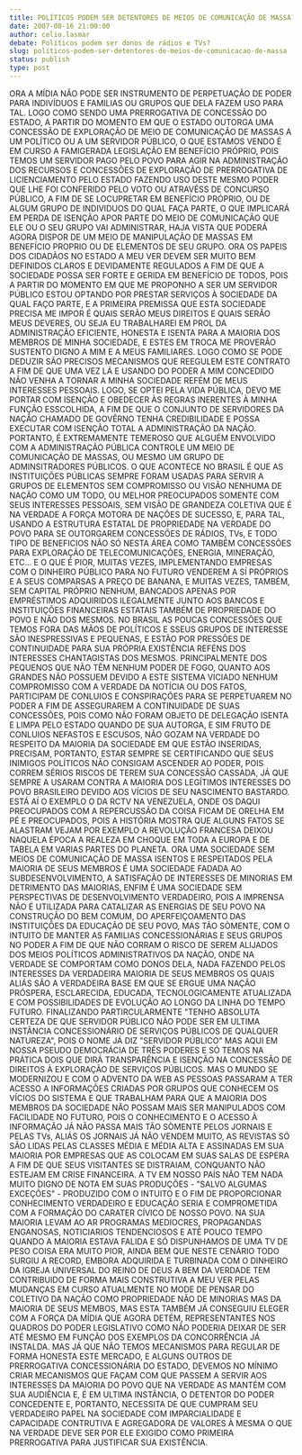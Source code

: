 ```yaml
---
title: POLÍTICOS PODEM SER DETENTORES DE MEIOS DE COMUNICAÇÃO DE MASSA?
date: 2007-08-16 21:00:00
author: celio.lasmar
debate: Políticos podem ser donos de rádios e TVs?
slug: politicos-podem-ser-detentores-de-meios-de-comunicacao-de-massa
status: publish 
type: post
---
```


ORA A MÍDIA NÃO PODE SER INSTRUMENTO DE PERPETUAÇÃO DE PODER PARA INDIVÍDUOS E FAMILIAS OU GRUPOS QUE DELA FAZEM USO PARA TAL. LOGO COMO SENDO UMA PRERROGATIVA DE CONCESSÃO DO ESTADO, A PARTIR DO MOMENTO EM QUE O ESTADO OUTORGA UMA CONCESSÃO DE EXPLORAÇÃO DE MEIO DE COMUNICAÇÃO DE MASSAS A UM POLÍTICO OU A UM SERVIDOR PÚBLICO, O QUE ESTAMOS VENDO É EM CURSO A FAMIGERADA LEGISLAÇÃO EM BENEFÍCIO PRÓPRIO, POIS TEMOS UM SERVIDOR PAGO PELO POVO PARA AGIR NA ADMINISTRAÇÃO DOS RECURSOS E CONCESSÕES DE EXPLORAÇÃO DE PRERROGATIVA DE LICIENCIAMENTO PELO ESTADO FAZENDO USO DESTE MESMO PODER QUE LHE FOI CONFERIDO PELO VOTO OU ATRAVÉSS DE CONCURSO PÚBLICO, A FIM DE SE LOCUPRETAR EM BENEFÍCIO PRÓPRIO, OU DE ALGUM GRUPO DE INDIVIDUOS DO QUAL FAÇA PARTE, O QUE IMPLICARÁ EM PERDA DE ISENÇÃO APOR PARTE DO MEIO DE COMUNICAÇÃO QUE ELE OU O SEU GRUPO VAI ADMINISTRAR, HAJA VISTA QUE PODERÁ AGORA DISPOR DE UM MEIO DE MANIPULAÇÃO DE MASSAS EM BENEFÍCIO PROPRIO OU DE ELEMENTOS DE SEU GRUPO. ORA OS PAPEIS DOS CIDADÃOS NO ESTADO A MEU VER DEVEM SER MUITO BEM DEFINIDOS CLAROS E DEVIDAMENTE REGULADOS A FIM DE QUE A SOCIEDADE POSSA SER FORTE E GERIDA EM BENEFÍCIO DE TODOS, POIS A PARTIR DO MOMENTO EM QUE ME PROPONHO A SER UM SERVIDOR PÚBLICO ESTOU OPTANDO POR PRESTAR SERVIÇOS À SOCIEDADE DA QUAL FAÇO PARTE, E A PRIMEIRA PREMISSA QUE ESTA SOCIEDADE PRECISA ME IMPOR É QUAIS SERÃO MEUS DIREITOS E QUAIS SERÃO MEUS DEVERES, OU SEJA EU TRABALHAREI EM PROL DA ADMINISTRAÇÃO EFICIENTE, HONESTA E ISENTA PARA A MAIORIA DOS MEMBROS DE MINHA SOCIEDADE, E ESTES EM TROCA ME PROVERÃO SUSTENTO DIGNO A MIM E A MEUS FAMILIARES. LOGO COMO SE PODE DEDUZIR SÃO PRECISOS MECANISMOS QUE REEGULEM ESTE CONTRATO A FIM DE QUE UMA VEZ LÁ E USANDO DO PODER A MIM CONCEDIDO NÃO VENHA A TORNAR A MINHA SOCIEDADE REFÉM DE MEUS INTERESSES PESSOAIS. LOGO, SE OPTEI PELA VIDA PÚBLICA, DEVO ME PORTAR COM ISENÇÃO E OBEDECER ÀS REGRAS INERENTES À MINHA FUNÇÃO ESSCOLHIDA, A FIM DE QUE O CONJUNTO DE SERVIDORES DA NAÇÃO CHAMADO DE GOVÊRNO TENHA CREDIBILIDADE E POSSA EXECUTAR COM ISENÇÃO TOTAL A ADMINISTRAÇÃO DA NAÇÃO. PORTANTO, É EXTREMAMENTE TEMEROSO QUE ALGUÉM ENVOLVIDO COM A ADMINISTRAÇÃO PÚBLICA CONTROLE UM MEIO DE COMUNICAÇÃO DE MASSAS, OU MESMO UM GRUPO DE ADMINSITRADORES PÚBLICOS. O QUE ACONTECE NO BRASIL É QUE AS INSTITUIÇÕES PÚBLICAS SEMPRE FORAM USADAS PARA SERVIR A GRUPOS DE ELEMENTOS SEM COMPROMISSO OU VISÃO NENHUMA DE NAÇÃO COMO UM TODO, OU MELHOR PREOCUPADOS SOMENTE COM SEUS INTERESSES PESSOAIS, SEM VISÃO DE GRANDEZA COLETIVA QUE É NA VERDADE A FORÇA MOTORA DE NAÇÕES DE SUCESSO, E, PARA TAL, USANDO A ESTRUTURA ESTATAL DE PROPRIEDADE NA VERDADE DO POVO PARA SE OUTORGAREM CONCESSÕES DE RÁDIOS, TVs, E TODO TIPO DE BENEFICIOS NÃO SÓ NESTA ÁREA COMO TAMBÉM CONCESSÕES PARA EXPLORAÇÃO DE TELECOMUNICAÇÕES, ENERGIA, MINERAÇÃO, ETC... E O QUE É PIOR, MUITAS VEZES, IMPLEMENTANDO EMPRESAS COM O DINHEIRO PÚBLICO PARA NO FUTURO VENDEREM A SÍ PRÓPRIOS E A SEUS COMPARSAS A PREÇO DE BANANA, E MUITAS VEZES, TAMBÉM, SEM CAPITAL PRÓPRIO NENHUM, BANCADOS APENAS POR EMPRÉSTIMOS ADQUIRIDOS ILEGALMENTE JUNTO AOS BANCOS E INSTITUIÇÕES FINANCEIRAS ESTATAIS TAMBÉM DE PROPRIEDADE DO POVO E NÃO DOS MESMOS. NO BRASIL AS POUCAS CONCESSÕES QUE TEMOS FORA DAS MÃOS DE POLÍTICOS E SSEUS GRUPOS DE INTERESSE SÃO INESPRESSIVAS E PEQUENAS, E ESTÃO POR PRESSÕES DE CONTINUIDADE PARA SUA PRÓPRIA EXISTÊNCIA REFÉNS DOS INTERESSES CHANTAGISTAS DOS MESMOS. PRINCIPALMENTE DOS PEQUENOS QUE NÃO TÊM NENHUM PODER DE FOGO, QUANTO AOS GRANDES NÃO POSSUEM DEVIDO A ESTE SISTEMA VICIADO NENHUM COMPROMISSO COM A VERDADE DA NOTÍCIA OU DOS FATOS, PARTICIPAM DE CONLUIOS E CONSPIRAÇÕES PARA SE PERPETUAREM NO PODER A FIM DE ASSEGURAREM A CONTINUIDADE DE SUAS CONCESSÕES, POIS COMO NÃO FORAM OBJETO DE DELEGAÇÃO ISENTA E LIMPA PELO ESTADO QUANDO DE SUA AUTORGA, E SIM FRUTO DE CONLUIOS NEFASTOS E ESCUSOS, NÃO GOZAM NA VERDADE DO RESPEITO DA MAIORIA DA SOCIEDADE EM QUE ESTÃO INSERIDAS, PRECISAM, PORTANTO, ESTAR SEMPRE SE CERTIFICANDO QUE SEUS INIMIGOS POLÍTICOS NÃO CONSIGAM ASCENDER AO PODER, POIS CORREM SÉRIOS RISCOS DE TEREM SUA CONCESSÃO CASSADA, JÁ QUE SEMPRE A USARAM CONTRA A MAIORIA DOS LEGÍTIMOS INTERESSES DO POVO BRASILEIRO DEVIDO AOS VÍCIOS DE SEU NASCIMENTO BASTARDO. ESTÁ AÍ O EXEMPLO O DA RCTV NA VENEZUELA, ONDE OS DAQUI PREOCUPADOS COM A REPERCUSSÃO DA COISA FICAM DE ORELHA EM PÉ E PREOCUPADOS, POIS A HISTÓRIA MOSTRA QUE ALGUNS FATOS SE ALASTRAM VEJAM POR EXEMPLO A REVOLUÇÃO FRANCESA DEIXOU NAQUELA ÉPOCA A REALEZA EM CHOQUE EM TODA A EUROPA E DE TABELA EM VARIAS PARTES DO PLANETA. ORA UMA SOCIEDADE SEM MEIOS DE COMUNICAÇÃO DE MASSA ISENTOS E RESPEITADOS PELA MAIORIA DE SEUS MEMBROS É UMA SOCIEDADE FADADA AO SUBDESENVOLVIMENTO, A SATISFAÇÃO DE INTERESSES DE MINORIAS EM DETRIMENTO DAS MAIORIAS, ENFIM É UMA SOCIEDADE SEM PERSPECTIVAS DE DESENVOLVIMENTO VERDADEIRO, POIS A IMPRENSA NÃO É UTILIZADA PARA CATALIZAR AS ENERGIAS DE SEU POVO NA CONSTRUÇÃO DO BEM COMUM, DO APERFEIÇOAMENTO DAS INSTITUIÇÕES DA EDUCAÇÃO DE SEU POVO, MAS TÃO SÒMENTE, COM O INTUITO DE MANTER AS FAMILIAS CONCESSIONÁRIAS E SEUS GRUPOS NO PODER A FIM DE QUE NÃO CORRAM O RISCO DE SEREM ALIJADOS DOS MEIOS POLÍTICOS ADMINISTRATIVOS DA NAÇÃO, ONDE NA VERDADE SE COMPORTAM COMO DONOS DELA, NADA FAZENDO PELOS INTERESSES DA VERDADEIRA MAIORIA DE SEUS MEMBROS OS QUAIS ALIÁS SÃO A VERDADEIRA BASE EM QUE SE ERGUE UMA NAÇÃO PRÓSPERA, ESCLARECIDA, EDUCADA, TECNOLOGICAMENTE ATUALIZADA E COM POSSIBILIDADES DE EVOLUÇÃO AO LONGO DA LINHA DO TEMPO FUTURO. FINALIZANDO PARTIRCULARMENTE "TENHO ABSOLUTA CERTEZA DE QUE SERVIDOR PÚBLICO NÃO PODE SER EM ULTIMA INSTÂNCIA CONCESSIONÁRIO DE SERVIÇOS PÚBLICOS DE QUALQUER NATUREZA", POIS O NOME JÁ DIZ "SERVIDOR PÚBLICO" MAS AQUI EM NOSSA PSEUDO DEMOCRÁCIA DE TRÊS PODERES E SÓ TEMOS NA PRÁTICA DOIS QUE DIRÁ TRANSPARÊNCIA E ISENÇÃO NA CONCESSÃO DE DIREITOS À EXPLORAÇÃO DE SERVIÇOS PÚBLICOS. MAS O MUNDO SE MODERNIZOU E COM O ADVENTO DA WEB AS PESSOAS PASSARAM A TER ACESSO A INFORMAÇÕES CRIADAS POR GRUPOS QUE CONHECEM OS VÍCIOS DO SISTEMA E QUE TRABALHAM PARA QUE A MAIORIA DOS MEMBROS DA SOCIEDADE NÃO POSSAM MAIS SER MANIPULADOS COM FACILIDADE NO FUTURO, POIS O CONHECIMENTO E O ACESSO À INFORMAÇÃO JÁ NÃO PASSA MAIS TÃO SÒMENTE PELOS JORNAIS E PELAS TVs, ALIÁS OS JORNAIS JÁ NÃO VENDEM MUITO, AS REVISTAS SÓ SÃO LIDAS PELAS CLASSES MÉDIA E MÉDIA ALTA E ASSINADAS EM SUA MAIORIA POR EMPRESAS QUE AS COLOCAM EM SUAS SALAS DE ESPERA A FIM DE QUE SEUS VISITANTES SE DISTRAIAM, CONQUANTO NÃO ESTEJAM EM CRISE FINANCEIRA. A TV EM NOSSO PAÍS NÃO TEM NADA MUITO DIGNO DE NOTA EM SUAS PRODUÇÕES - "SALVO ALGUMAS EXCEÇÕES" - PRODUZIDO COM O INTUITO E O FIM DE PROPORCIONAR CONHECIMENTO VERDADEIRO E EDUCAÇÃO SERIA E COMPROMETIDA COM A FORMAÇÃO DO CARATER CÍVICO DE NOSSO POVO. NA SUA MAIORIA LEVAM AO AR PROGRAMAS MEDIOCRES, PROPAGANDAS ENGANOSAS, NOTICIARIOS TENDENCIOSOS E ATÉ POUCO TEMPO QUANDO A MAIORIA ESTAVA FALIDA E SÓ DISPUNHAMOS DE UMA TV DE PESO COISA ERA MUITO PIOR, AINDA BEM QUE NESTE CENÁRIO TODO SURGIU A RECORD, EMBORA ADQUIRIDA E TURBINADA COM O DINHEIRO DA IGREJA UNIVERSAL DO REINO DE DEUS A BEM DA VERDADE TEM CONTRIBUIDO DE FORMA MAIS CONSTRUTIVA A MEU VER PELAS MUDANÇAS EM CURSO ATUALMENTE NO MODE DE PENSAR DO COLETIVO DA NAÇÃO COMO PROPRIEDADE NÃO DE MINORIAS MAS DA MAIORIA DE SEUS MEMBOS, MAS ESTA TAMBÉM JÁ CONSEGUIU ELEGER COM A FORÇA DA MÍDIA QUE AGORA DETÉM, REPRESENTANTES NOS QUADROS DO PODER LEGISLATIVO COMO NÃO PODERIA DEIXAR DE SER ATÉ MESMO EM FUNÇÃO DOS EXEMPLOS DA CONCORRÊNCIA JÁ INSTALDA. MAS JÁ QUE NÃO TEMOS MECANISMOS PARA REGULAR DE FORMA HONESTA ESTE MERCADO, E ALGUNS OUTROS DE PRERROGATIVA CONCESSIONÁRIA DO ESTADO, DEVEMOS NO MÍNIMO CRIAR MECANISMOS QUE FAÇAM COM QUE PASSEM A SERVIR AOS INTERESSES DA MAIORIA DO POVO QUE NA VERDADE AS MANTÉM COM SUA AUDIÊNCIA E, É EM ULTIMA INSTÂNCIA, O DETENTOR DO PODER CONCEDENTE E, PORTANTO, NECESSITA DE QUE CUMPRAM SEU VERDADEIRO PAPEL NA SOCIEDADE COM IMPARCIALIDADE E CAPACIDADE CONTRUTIVA E AGREGADORA DE VALORES À MESMA O QUE NA VERDADE DEVE SER POR ELE EXIGIDO COMO PRIMEIRA PRERROGATIVA PARA JUSTIFICAR SUA EXISTÊNCIA.
